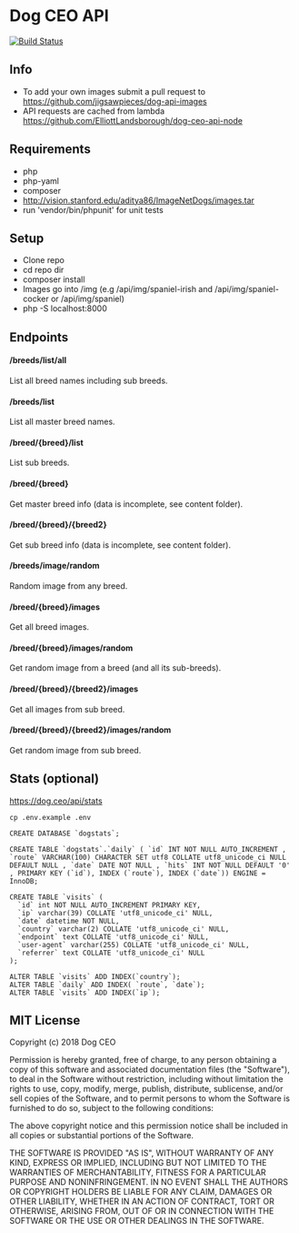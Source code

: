 # Dog CEO API

[![Build Status](https://travis-ci.org/ElliottLandsborough/dog-ceo-api.svg?branch=master)](https://travis-ci.org/ElliottLandsborough/dog-ceo-api)

## Info

 - To add your own images submit a pull request to https://github.com/jigsawpieces/dog-api-images
 - API requests are cached from lambda https://github.com/ElliottLandsborough/dog-ceo-api-node

## Requirements

 - php
 - php-yaml
 - composer
 - http://vision.stanford.edu/aditya86/ImageNetDogs/images.tar
 - run 'vendor/bin/phpunit' for unit tests

## Setup
 - Clone repo
 - cd repo dir
 - composer install
 - Images go into /img (e.g /api/img/spaniel-irish and /api/img/spaniel-cocker or /api/img/spaniel)
 - php -S localhost:8000

## Endpoints

#### /breeds/list/all
List all breed names including sub breeds.

#### /breeds/list
List all master breed names.

#### /breed/{breed}/list
List sub breeds.

#### /breed/{breed}
Get master breed info (data is incomplete, see content folder).

#### /breed/{breed}/{breed2}
Get sub breed info (data is incomplete, see content folder).

#### /breeds/image/random
Random image from any breed.

#### /breed/{breed}/images
Get all breed images.

#### /breed/{breed}/images/random
Get random image from a breed (and all its sub-breeds).

#### /breed/{breed}/{breed2}/images
Get all images from sub breed.

#### /breed/{breed}/{breed2}/images/random
Get random image from sub breed.

## Stats (optional)
https://dog.ceo/api/stats
```
cp .env.example .env
```

```
CREATE DATABASE `dogstats`;

CREATE TABLE `dogstats`.`daily` ( `id` INT NOT NULL AUTO_INCREMENT , `route` VARCHAR(100) CHARACTER SET utf8 COLLATE utf8_unicode_ci NULL DEFAULT NULL , `date` DATE NOT NULL , `hits` INT NOT NULL DEFAULT '0' , PRIMARY KEY (`id`), INDEX (`route`), INDEX (`date`)) ENGINE = InnoDB;

CREATE TABLE `visits` (
  `id` int NOT NULL AUTO_INCREMENT PRIMARY KEY,
  `ip` varchar(39) COLLATE 'utf8_unicode_ci' NULL,
  `date` datetime NOT NULL,
  `country` varchar(2) COLLATE 'utf8_unicode_ci' NULL,
  `endpoint` text COLLATE 'utf8_unicode_ci' NULL,
  `user-agent` varchar(255) COLLATE 'utf8_unicode_ci' NULL,
  `referrer` text COLLATE 'utf8_unicode_ci' NULL
);

ALTER TABLE `visits` ADD INDEX(`country`);
ALTER TABLE `daily` ADD INDEX( `route`, `date`);
ALTER TABLE `visits` ADD INDEX(`ip`);
```

## MIT License

Copyright (c) 2018 Dog CEO

Permission is hereby granted, free of charge, to any person obtaining a copy
of this software and associated documentation files (the "Software"), to deal
in the Software without restriction, including without limitation the rights
to use, copy, modify, merge, publish, distribute, sublicense, and/or sell
copies of the Software, and to permit persons to whom the Software is
furnished to do so, subject to the following conditions:

The above copyright notice and this permission notice shall be included in all
copies or substantial portions of the Software.

THE SOFTWARE IS PROVIDED "AS IS", WITHOUT WARRANTY OF ANY KIND, EXPRESS OR
IMPLIED, INCLUDING BUT NOT LIMITED TO THE WARRANTIES OF MERCHANTABILITY,
FITNESS FOR A PARTICULAR PURPOSE AND NONINFRINGEMENT. IN NO EVENT SHALL THE
AUTHORS OR COPYRIGHT HOLDERS BE LIABLE FOR ANY CLAIM, DAMAGES OR OTHER
LIABILITY, WHETHER IN AN ACTION OF CONTRACT, TORT OR OTHERWISE, ARISING FROM,
OUT OF OR IN CONNECTION WITH THE SOFTWARE OR THE USE OR OTHER DEALINGS IN THE
SOFTWARE.
